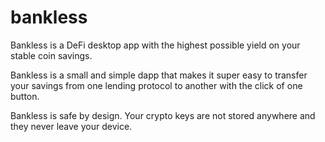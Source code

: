 # bankless

Bankless is a DeFi desktop app with the highest possible yield on your stable coin savings.

Bankless is a small and simple dapp that makes it super easy to transfer your savings from one lending protocol to another with the click of one button.

Bankless is safe by design. Your crypto keys are not stored anywhere and they never leave your device.

